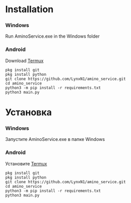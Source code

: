 ﻿# Installation
### Windows
Run AminoService.exe in the Windows folder

### Android
Download [Termux](https://play.google.com/store/apps/details?id=com.termux)
```
pkg install git
pkg install python
git clone https://github.com/LynxN1/amino_service.git
cd amino_service
python3 -m pip install -r requirements.txt
python3 main.py
```

# Установка
### Windows
Запустите AminoService.exe в папке Windows

### Android
Установите [Termux](https://play.google.com/store/apps/details?id=com.termux)
```
pkg install git
pkg install python
git clone https://github.com/LynxN1/amino_service.git
cd amino_service
python3 -m pip install -r requirements.txt
python3 main.py
```